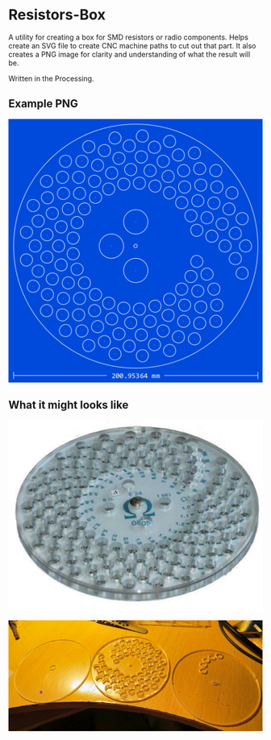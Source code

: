 Resistors-Box
=============

A utility for creating a box for SMD resistors or radio components.
Helps create an SVG file to create CNC machine paths to cut out that part.
It also creates a PNG image for clarity and understanding of what the result will be.

Written in the Processing.

## Example PNG

<p>
	<img src="images/example.png" />
</p>

## What it might looks like

<p>
	<img src="images/sample1.jpeg" />
</p>

<p>
	<img src="images/sample2.jpeg" />
</p>
